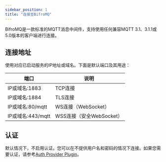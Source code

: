 ```yaml
---
sidebar_position: 1
title: "连接至BifroMQ"
---
```


BifroMQ是一款标准的MQTT消息中间件，支持使用任何兼容MQTT 3.1、3.1.1或5.0版本的客户端进行连接。

## 连接地址
使用对应已启动服务的IP地址或域名。下面是默认端口及其用途：

| 端口                     | 说明           |
|-------------------------|----------------|
| IP或域名:1883           | TCP连接        |
| IP或域名:1884           | TLS连接        |
| IP或域名:80/mqtt        | WS连接（WebSocket）|
| IP或域名:443/mqtt       | WSS连接（安全WebSocket）|

## 认证

默认情况下，不启用认证。您可以在不提供用户名和密码的情况下连接。如果您需要认证，请参考[Auth Provider Plugin](../../06_plugin/1_auth_provider.md)。
